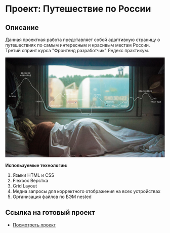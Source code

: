 # Проект: Путешествие по России

## Описание

Данная проектная работа представляет собой адаптивную страницу о путешествиях по самым интересным и красивым местам России.
Третий спринт курса "Фронтенд разработчик" Яндекс практикум.

<img src="./images/lead-polka.jpg">

**Используемые технологии:**
1. Языки HTML и CSS
2. Flexbox Верстка
3. Grid Layout
4. Медиа запросы для корректного отображения на всех устройствах
5. Организация файлов по БЭМ nested

## Ссылка на готовый проект
* [Посмотреть проект](https://pharrower.github.io/russian-travel/)
